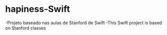 # hapiness-Swift

-Projeto baseado nas aulas de Stanford de Swift
-This Swift project is based on Stanford classes
